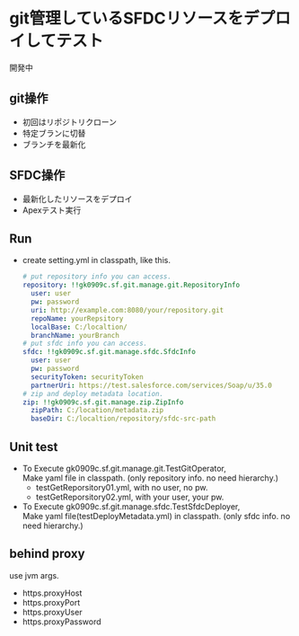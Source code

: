 # git管理しているSFDCリソースをデプロイしてテスト #
開発中

## git操作 ##
+ 初回はリポジトリクローン
+ 特定ブランに切替
+ ブランチを最新化

## SFDC操作 ##
+ 最新化したリソースをデプロイ
+ Apexテスト実行

## Run ##
+ create setting.yml in classpath, like this.
  
  ```yaml
  # put repository info you can access.
  repository: !!gk0909c.sf.git.manage.git.RepositoryInfo
    user: user
    pw: password
    uri: http://example.com:8080/your/repository.git
    repoName: yourRepsitory
    localBase: C:/localtion/ 
    branchName: yourBranch
  # put sfdc info you can access.
  sfdc: !!gk0909c.sf.git.manage.sfdc.SfdcInfo
    user: user
    pw: password
    securityToken: securityToken
    partnerUri: https://test.salesforce.com/services/Soap/u/35.0
  # zip and deploy metadata location.
  zip: !!gk0909c.sf.git.manage.zip.ZipInfo
    zipPath: C:/location/metadata.zip
    baseDir: C:/localtion/repository/sfdc-src-path

  ```
  
## Unit test ##
+ To Execute gk0909c.sf.git.manage.git.TestGitOperator,  
  Make yaml file in classpath.  (only repository info. no need hierarchy.)
  + testGetReporsitory01.yml, with no user, no pw.
  + testGetReporsitory02.yml, with your user, your pw.
+ To Execute gk0909c.sf.git.manage.sfdc.TestSfdcDeployer,  
  Make yaml file(testDeployMetadata.yml) in classpath.  (only sfdc info. no need hierarchy.)
  
## behind proxy ##
use jvm args.  
+ https.proxyHost
+ https.proxyPort
+ https.proxyUser
+ https.proxyPassword